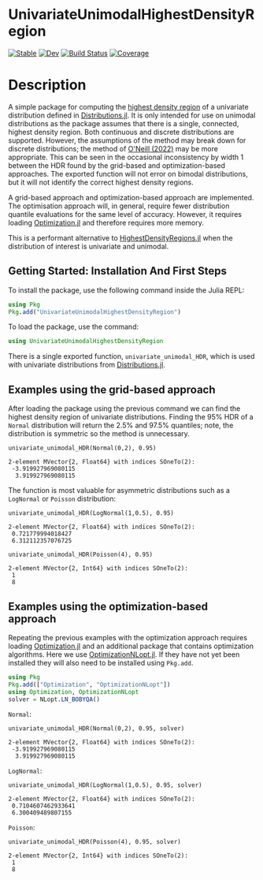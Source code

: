 # UnivariateUnimodalHighestDensityRegion

[![Stable](https://img.shields.io/badge/docs-stable-blue.svg)](https://JoelTrent.github.io/UnivariateUnimodalHighestDensityRegion.jl/stable/)
[![Dev](https://img.shields.io/badge/docs-dev-blue.svg)](https://JoelTrent.github.io/UnivariateUnimodalHighestDensityRegion.jl/dev/)
[![Build Status](https://github.com/JoelTrent/UnivariateUnimodalHighestDensityRegion.jl/actions/workflows/CI.yml/badge.svg?branch=main)](https://github.com/JoelTrent/UnivariateUnimodalHighestDensityRegion.jl/actions/workflows/CI.yml?query=branch%3Amain)
[![Coverage](https://codecov.io/gh/JoelTrent/UnivariateUnimodalHighestDensityRegion.jl/branch/main/graph/badge.svg)](https://codecov.io/gh/JoelTrent/UnivariateUnimodalHighestDensityRegion.jl)

# Description

A simple package for computing the [highest density region](https://doi.org/10.2307/2684423) of a univariate distribution defined in [Distributions.jl](https://juliastats.org/Distributions.jl/stable/). It is only intended for use on unimodal distributions as the package assumes that there is a single, connected, highest density region. Both continuous and discrete distributions are supported. However, the assumptions of the method may break down for discrete distributions; the method of [O'Neill (2022)](https://doi.org/10.1007/s00180-021-01172-6) may be more appropriate. This can be seen in the occasional inconsistency by width 1 between the HDR found by the grid-based and optimization-based approaches. The exported function will not error on bimodal distributions, but it will not identify the correct highest density regions. 

A grid-based approach and optimization-based approach are implemented. The optimisation approach will, in general, require fewer distribution quantile evaluations for the same level of accuracy. However, it requires loading [Optimization.jl](https://docs.sciml.ai/Optimization/stable/) and therefore requires more memory.

This is a performant alternative to [HighestDensityRegions.jl](https://github.com/tpapp/HighestDensityRegions.jl) when the distribution of interest is univariate and unimodal.

## Getting Started: Installation And First Steps

To install the package, use the following command inside the Julia REPL:

```julia
using Pkg
Pkg.add("UnivariateUnimodalHighestDensityRegion")
```

To load the package, use the command:

```julia
using UnivariateUnimodalHighestDensityRegion
```

There is a single exported function, `univariate_unimodal_HDR`, which is used with univariate distributions from [Distributions.jl](https://juliastats.org/Distributions.jl/stable/).

## Examples using the grid-based approach

After loading the package using the previous command we can find the highest density region of univariate distributions. Finding the 95% HDR of a `Normal` distribution will return the 2.5% and 97.5% quantiles; note, the distribution is symmetric so the method is unnecessary.
```@julia
univariate_unimodal_HDR(Normal(0,2), 0.95)
```
```@julia
2-element MVector{2, Float64} with indices SOneTo(2):
 -3.919927969080115
  3.919927969080115
```

The function is most valuable for asymmetric distributions such as a `LogNormal` or `Poisson` distribution:
```@julia
univariate_unimodal_HDR(LogNormal(1,0.5), 0.95)
```
```@julia
2-element MVector{2, Float64} with indices SOneTo(2):
 0.721779994018427
 6.312112357076725
```
```@julia
univariate_unimodal_HDR(Poisson(4), 0.95)
```
```@julia
2-element MVector{2, Int64} with indices SOneTo(2):
 1
 8
```

## Examples using the optimization-based approach

Repeating the previous examples with the optimization approach requires loading [Optimization.jl](https://docs.sciml.ai/Optimization/stable/) and an additional package that contains optimization algorithms. Here we use [OptimizationNLopt.jl](https://docs.sciml.ai/Optimization/stable/optimization_packages/nlopt/). If they have not yet been installed they will also need to be installed using `Pkg.add`.

```julia
using Pkg
Pkg.add(["Optimization", "OptimizationNLopt"])
using Optimization, OptimizationNLopt
solver = NLopt.LN_BOBYQA()
```

`Normal`:
```@julia
univariate_unimodal_HDR(Normal(0,2), 0.95, solver)
```
```@julia
2-element MVector{2, Float64} with indices SOneTo(2):
 -3.919927969080115
  3.919927969080115
```

`LogNormal`:
```@julia
univariate_unimodal_HDR(LogNormal(1,0.5), 0.95, solver)
```
```@julia
2-element MVector{2, Float64} with indices SOneTo(2):
 0.7104607462933641
 6.300409489807155
```

`Poisson`:
```@julia
univariate_unimodal_HDR(Poisson(4), 0.95, solver)
```
```@julia
2-element MVector{2, Int64} with indices SOneTo(2):
 1
 8
```